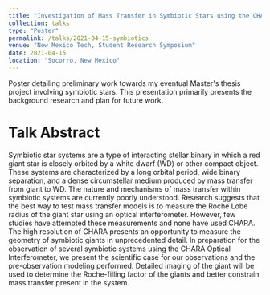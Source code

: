 ```yaml
---
title: "Investigation of Mass Transfer in Symbiotic Stars using the CHARA Optical Interferometry Array"
collection: talks
type: "Poster"
permalink: /talks/2021-04-15-symbiotics
venue: "New Mexico Tech, Student Research Symposium"
date: 2021-04-15
location: "Socorro, New Mexico"
---
```


Poster detailing preliminary work towards my eventual Master's thesis project involving symbiotic stars. This presentation primarily presents the background research and plan for future work.

Talk Abstract
=====

Symbiotic star systems are a type of interacting stellar binary in which a red giant star is closely orbited by a white dwarf (WD) or other compact object. These systems are characterized by a long orbital period, wide binary separation, and a dense circumstellar medium produced by mass transfer from giant to WD. The nature and mechanisms of mass transfer within symbiotic systems are currently poorly understood. Research suggests that the best way to test mass transfer models is to measure the Roche Lobe radius of the giant star using an optical interferometer. However, few studies have attempted these measurements and none have used CHARA. The high resolution of CHARA presents an opportunity to measure the geometry of symbiotic giants in unprecedented detail. In preparation for the observation of several symbiotic systems using the CHARA Optical Interferometer, we present the scientific case for our observations and the pre-observation modeling performed. Detailed imaging of the giant will be used to determine the Roche-filling factor of the giants and better constrain mass transfer present in the system.

